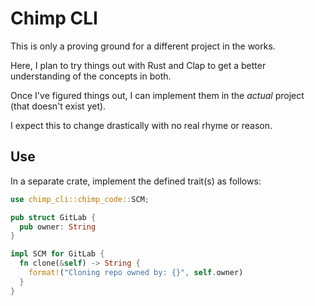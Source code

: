 # Chimp CLI
This is only a proving ground for a different project in the works. 

Here, I plan to try things out with Rust and Clap to get a better understanding of the concepts in both.

Once I've figured things out, I can implement them in the _actual_ project (that doesn't exist yet).

I expect this to change drastically with no real rhyme or reason.

## Use

In a separate crate, implement the defined trait(s) as follows:

```rust
use chimp_cli::chimp_code::SCM;

pub struct GitLab {
  pub owner: String
}

impl SCM for GitLab {
  fn clone(&self) -> String {
    format!("Cloning repo owned by: {}", self.owner)
  }
}
```